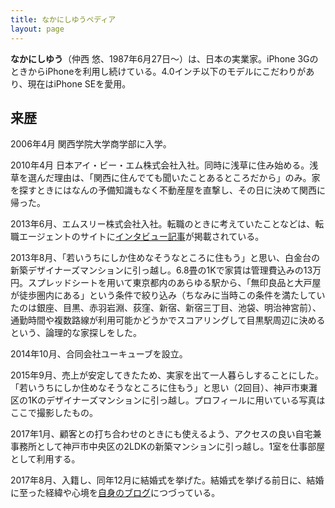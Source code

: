 ```yaml
---
title: なかにしゆうペディア
layout: page
---
```

<strong>なかにしゆう</strong>（仲西 悠、1987年6月27日～）は、日本の実業家。iPhone 3GのときからiPhoneを利用し続けている。4.0インチ以下のモデルにこだわりがあり、現在はiPhone SEを愛用。

## 来歴

2006年4月 関西学院大学商学部に入学。

2010年4月 日本アイ・ビー・エム株式会社入社。同時に浅草に住み始める。浅草を選んだ理由は、「関西に住んでても聞いたことあるところだから」のみ。家を探すときにはなんの予備知識もなく不動産屋を直撃し、その日に決めて関西に帰った。

2013年6月、エムスリー株式会社入社。転職のときに考えていたことなどは、転職エージェントのサイトに[インタビュー記事](https://www.liber.co.jp/advantage/interview/int060.html)が掲載されている。

2013年8月、「若いうちにしか住めなそうなところに住もう」と思い、白金台の新築デザイナーズマンションに引っ越し。6.8畳の1Kで家賃は管理費込みの13万円。スプレッドシートを用いて東京都内のあらゆる駅から、「無印良品と大戸屋が徒歩圏内にある」という条件で絞り込み（ちなみに当時この条件を満たしていたのは銀座、目黒、赤羽岩淵、荻窪、新宿、新宿三丁目、池袋、明治神宮前）、通勤時間や複数路線が利用可能かどうかでスコアリングして目黒駅周辺に決めるという、論理的な家探しをした。

2014年10月、合同会社ユーキューブを設立。

2015年9月、売上が安定してきたため、実家を出て一人暮らしすることにした。「若いうちにしか住めなそうなところに住もう」と思い（2回目）、神戸市東灘区の1Kのデザイナーズマンションに引っ越し。プロフィールに用いている写真はここで撮影したもの。

2017年1月、顧客との打ち合わせのときにも使えるよう、アクセスの良い自宅兼事務所として神戸市中央区の2LDKの新築マンションに引っ越し。1室を仕事部屋として利用する。

2017年8月、入籍し、同年12月に結婚式を挙げた。結婚式を挙げる前日に、結婚に至った経緯や心境を[自身のブログ](/articles/2017/1222-wedding-eve.html)につづっている。
